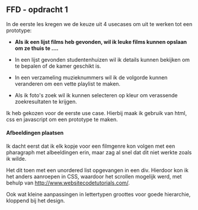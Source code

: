 ## FFD - opdracht 1

In de eerste les kregen we de keuze uit 4 usecases om uit te werken tot een prototype: 

- **Als ik een lijst films heb gevonden, wil ik leuke films kunnen opslaan om ze thuis te ....**

- In een lijst gevonden studentenhuizen wil ik details kunnen bekijken om te bepalen of de kamer geschikt is.

- In een verzameling muzieknummers wil ik de volgorde kunnen veranderen om een vette playlist te maken.

- Als ik foto's zoek wil ik kunnen selecteren op kleur om verassende zoekresultaten te krijgen.

Ik heb gekozen voor de eerste use case. Hierbij maak ik gebruik van html, css en javascript om een prototype te maken.




#### Afbeeldingen plaatsen

Ik dacht eerst dat ik elk kopje voor een filmgenre kon volgen met een pharagraph met albeeldingen erin, maar zag al snel dat dit niet werkte zoals ik wilde.

Het dit toen met een unordered list opgevangen in een div. Hierdoor kon ik het anders aanroepen in CSS, waardoor het scrollen mogelijk werd, met behulp van http://www.websitecodetutorials.com/.

Ook wat kleine aanpassingen in lettertypen groottes voor goede hierarchie, kloppend bij het design.
